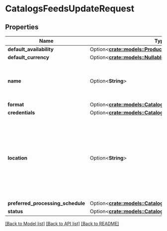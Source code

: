 # CatalogsFeedsUpdateRequest

## Properties

Name | Type | Description | Notes
------------ | ------------- | ------------- | -------------
**default_availability** | Option<[**crate::models::ProductAvailabilityType**](ProductAvailabilityType.md)> |  | [optional]
**default_currency** | Option<[**crate::models::NullableCurrency**](NullableCurrency.md)> |  | [optional]
**name** | Option<**String**> | A human-friendly name associated to a given feed. | [optional]
**format** | Option<[**crate::models::CatalogsFormat**](CatalogsFormat.md)> |  | [optional]
**credentials** | Option<[**crate::models::CatalogsFeedCredentials**](CatalogsFeedCredentials.md)> |  | [optional]
**location** | Option<**String**> | The URL where a feed is available for download. This URL is what Pinterest will use to download a feed for processing. | [optional]
**preferred_processing_schedule** | Option<[**crate::models::CatalogsFeedProcessingSchedule**](CatalogsFeedProcessingSchedule.md)> |  | [optional]
**status** | Option<[**crate::models::CatalogsStatus**](CatalogsStatus.md)> |  | [optional]

[[Back to Model list]](../README.md#documentation-for-models) [[Back to API list]](../README.md#documentation-for-api-endpoints) [[Back to README]](../README.md)


